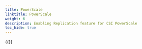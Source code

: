 ```yaml
---
title: PowerScale
linktitle: PowerScale
weight: 6
description: Enabling Replication feature for CSI PowerScale
toc_hide: true
---
```

{{<include file="content/docs/getting-started/installation/helm/modules/replication/powerscale.md">}}